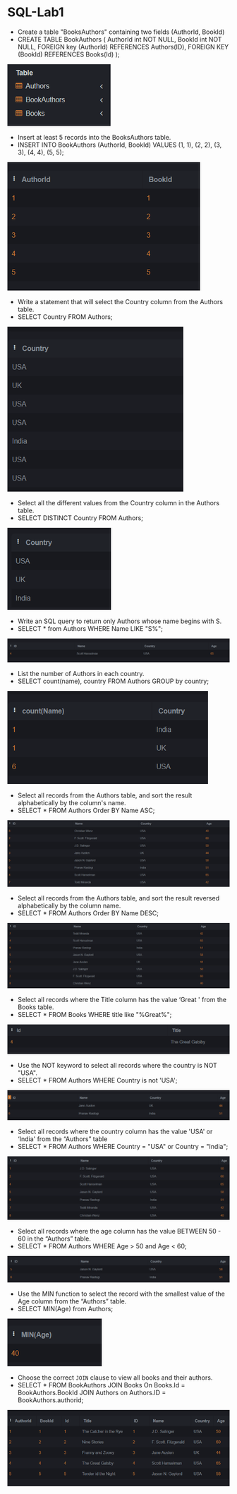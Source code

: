 # SQL-Lab1
- Create a table "BooksAuthors" containing two fields (AuthorId, BookId)
- CREATE TABLE BookAuthors (
  AuthorId int NOT NULL,
  BookId int NOT NULL,
  FOREIGN key (AuthorId) REFERENCES Authors(ID),
  FOREIGN KEY (BookId) REFERENCES Books(Id)
);

<img src="captures/1.PNG" hight="400px">

- Insert at least 5 records into the BooksAuthors table.
- INSERT INTO BookAuthors
(AuthorId, BookId)
VALUES
(1, 1),
(2, 2),
(3, 3),
(4, 4),
(5, 5);

<img src="captures/2.PNG" hight="400px">

- Write a statement that will select the Country column from the Authors table.
- SELECT Country FROM Authors;

<img src="captures/3.PNG" hight="400px">

- Select all the different values from the Country column in the Authors table.
- SELECT DISTINCT Country FROM Authors;

<img src="captures/4.PNG" hight="400px">

- Write an SQL query to return only Authors whose name begins with S.
- SELECT * from Authors WHERE Name LIKE "S%";

<img src="captures/5.PNG" hight="400px">

- List the number of Authors in each country.
- SELECT count(name), country
FROM Authors
GROUP by country;

<img src="captures/6.PNG" hight="400px">

- Select all records from the Authors table, and sort the result alphabetically by the column's name.
- SELECT * FROM Authors
Order BY Name ASC;

<img src="captures/7.PNG" hight="400px">

- Select all records from the Authors table, and sort the result reversed alphabetically by the column name.
- SELECT * FROM Authors
Order BY Name DESC;

<img src="captures/8.PNG" hight="400px">

- Select all records where the Title column has the value ‘Great ' from the Books table.
- SELECT * FROM Books 
WHERE title like "%Great%";

<img src="captures/9.PNG" hight="400px">

- Use the NOT keyword to select all records where the country is NOT "USA".
- SELECT * FROM Authors 
WHERE Country is not 'USA';

<img src="captures/10.PNG" hight="400px">

- Select all records where the country column has the value 'USA' or ‘India' from the “Authors” table
- SELECT * FROM Authors 
WHERE Country = "USA"
or 
Country = "India";

<img src="captures/11.PNG" hight="400px">

- Select all records where the age column has the value BETWEEN 50 - 60 in the “Authors” table.
- SELECT * FROM Authors
WHERE Age > 50
and Age < 60;

<img src="captures/12.PNG" hight="400px">

- Use the MIN function to select the record with the smallest value of the Age column from the “Authors” table.
- SELECT MIN(Age) from Authors;

<img src="captures/13.PNG" hight="400px">

- Choose the correct `JOIN` clause to view all books and their authors.
- SELECT * FROM BookAuthors
JOIN Books On Books.Id = BookAuthors.BookId
JOIN Authors on Authors.ID = BookAuthors.authorid;

<img src="captures/14.PNG" hight="400px">